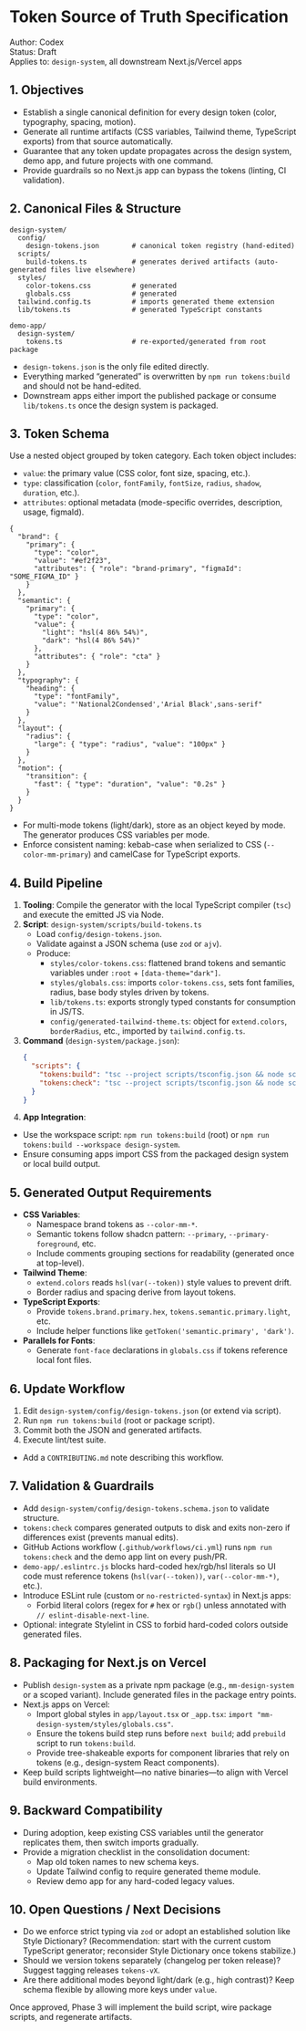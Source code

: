 # Token Source of Truth Specification

Author: Codex  
Status: Draft  
Applies to: `design-system`, all downstream Next.js/Vercel apps

## 1. Objectives
- Establish a single canonical definition for every design token (color, typography, spacing, motion).
- Generate all runtime artifacts (CSS variables, Tailwind theme, TypeScript exports) from that source automatically.
- Guarantee that any token update propagates across the design system, demo app, and future projects with one command.
- Provide guardrails so no Next.js app can bypass the tokens (linting, CI validation).

## 2. Canonical Files & Structure
```
design-system/
  config/
    design-tokens.json        # canonical token registry (hand-edited)
  scripts/
    build-tokens.ts           # generates derived artifacts (auto-generated files live elsewhere)
  styles/
    color-tokens.css          # generated
    globals.css               # generated
  tailwind.config.ts          # imports generated theme extension
  lib/tokens.ts               # generated TypeScript constants

demo-app/
  design-system/
    tokens.ts                 # re-exported/generated from root package
```
- `design-tokens.json` is the only file edited directly.
- Everything marked “generated” is overwritten by `npm run tokens:build` and should not be hand-edited.
- Downstream apps either import the published package or consume `lib/tokens.ts` once the design system is packaged.

## 3. Token Schema
Use a nested object grouped by token category. Each token object includes:
- `value`: the primary value (CSS color, font size, spacing, etc.).
- `type`: classification (`color`, `fontFamily`, `fontSize`, `radius`, `shadow`, `duration`, etc.).
- `attributes`: optional metadata (mode-specific overrides, description, usage, figmaId).

```jsonc
{
  "brand": {
    "primary": {
      "type": "color",
      "value": "#ef2f23",
      "attributes": { "role": "brand-primary", "figmaId": "SOME_FIGMA_ID" }
    }
  },
  "semantic": {
    "primary": {
      "type": "color",
      "value": {
        "light": "hsl(4 86% 54%)",
        "dark": "hsl(4 86% 54%)"
      },
      "attributes": { "role": "cta" }
    }
  },
  "typography": {
    "heading": {
      "type": "fontFamily",
      "value": "'National2Condensed','Arial Black',sans-serif"
    }
  },
  "layout": {
    "radius": {
      "large": { "type": "radius", "value": "100px" }
    }
  },
  "motion": {
    "transition": {
      "fast": { "type": "duration", "value": "0.2s" }
    }
  }
}
```
- For multi-mode tokens (light/dark), store as an object keyed by mode. The generator produces CSS variables per mode.
- Enforce consistent naming: kebab-case when serialized to CSS (`--color-mm-primary`) and camelCase for TypeScript exports.

## 4. Build Pipeline
1. **Tooling**: Compile the generator with the local TypeScript compiler (`tsc`) and execute the emitted JS via Node.
2. **Script**: `design-system/scripts/build-tokens.ts`
   - Load `config/design-tokens.json`.
   - Validate against a JSON schema (use `zod` or `ajv`).
   - Produce:
     - `styles/color-tokens.css`: flattened brand tokens and semantic variables under `:root` + `[data-theme="dark"]`.
     - `styles/globals.css`: imports `color-tokens.css`, sets font families, radius, base body styles driven by tokens.
     - `lib/tokens.ts`: exports strongly typed constants for consumption in JS/TS.
     - `config/generated-tailwind-theme.ts`: object for `extend.colors`, `borderRadius`, etc., imported by `tailwind.config.ts`.
3. **Command** (`design-system/package.json`):
   ```json
   {
     "scripts": {
       "tokens:build": "tsc --project scripts/tsconfig.json && node scripts/dist/build-tokens.js",
       "tokens:check": "tsc --project scripts/tsconfig.json && node scripts/dist/build-tokens.js --check"
     }
   }
   ```
4. **App Integration**:
  - Use the workspace script: `npm run tokens:build` (root) or `npm run tokens:build --workspace design-system`.
  - Ensure consuming apps import CSS from the packaged design system or local build output.

## 5. Generated Output Requirements
- **CSS Variables**:
  - Namespace brand tokens as `--color-mm-*`.
  - Semantic tokens follow shadcn pattern: `--primary`, `--primary-foreground`, etc.
  - Include comments grouping sections for readability (generated once at top-level).
- **Tailwind Theme**:
  - `extend.colors` reads `hsl(var(--token))` style values to prevent drift.
  - Border radius and spacing derive from layout tokens.
- **TypeScript Exports**:
  - Provide `tokens.brand.primary.hex`, `tokens.semantic.primary.light`, etc.
  - Include helper functions like `getToken('semantic.primary', 'dark')`.
- **Parallels for Fonts**:
  - Generate `font-face` declarations in `globals.css` if tokens reference local font files.

## 6. Update Workflow
1. Edit `design-system/config/design-tokens.json` (or extend via script).
2. Run `npm run tokens:build` (root or package script).
3. Commit both the JSON and generated artifacts.
4. Execute lint/test suite.
- Add a `CONTRIBUTING.md` note describing this workflow.

## 7. Validation & Guardrails
- Add `design-system/config/design-tokens.schema.json` to validate structure.
- `tokens:check` compares generated outputs to disk and exits non-zero if differences exist (prevents manual edits).
- GitHub Actions workflow (`.github/workflows/ci.yml`) runs `npm run tokens:check` and the demo app lint on every push/PR.
- `demo-app/.eslintrc.js` blocks hard-coded hex/rgb/hsl literals so UI code must reference tokens (`hsl(var(--token))`, `var(--color-mm-*)`, etc.).
- Introduce ESLint rule (custom or `no-restricted-syntax`) in Next.js apps:
  - Forbid literal colors (regex for `#` hex or `rgb(`) unless annotated with `// eslint-disable-next-line`.
- Optional: integrate Stylelint in CSS to forbid hard-coded colors outside generated files.

## 8. Packaging for Next.js on Vercel
- Publish `design-system` as a private npm package (e.g., `mm-design-system` or a scoped variant). Include generated files in the package entry points.
- Next.js apps on Vercel:
  - Import global styles in `app/layout.tsx` or `_app.tsx`: `import "mm-design-system/styles/globals.css"`.
  - Ensure the tokens build step runs before `next build`; add `prebuild` script to run `tokens:build`.
  - Provide tree-shakeable exports for component libraries that rely on tokens (e.g., design-system React components).
- Keep build scripts lightweight—no native binaries—to align with Vercel build environments.

## 9. Backward Compatibility
- During adoption, keep existing CSS variables until the generator replicates them, then switch imports gradually.
- Provide a migration checklist in the consolidation document:
  - Map old token names to new schema keys.
  - Update Tailwind config to require generated theme module.
  - Review demo app for any hard-coded legacy values.

## 10. Open Questions / Next Decisions
- Do we enforce strict typing via `zod` or adopt an established solution like Style Dictionary? (Recommendation: start with the current custom TypeScript generator; reconsider Style Dictionary once tokens stabilize.)
- Should we version tokens separately (changelog per token release)? Suggest tagging releases `tokens-vX`.
- Are there additional modes beyond light/dark (e.g., high contrast)? Keep schema flexible by allowing more keys under `value`.

Once approved, Phase 3 will implement the build script, wire package scripts, and regenerate artifacts.
